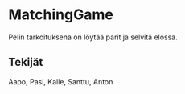 # MatchingGame
Pelin tarkoituksena on löytää parit ja selvitä elossa.

## Tekijät
Aapo, Pasi, Kalle, Santtu, Anton
